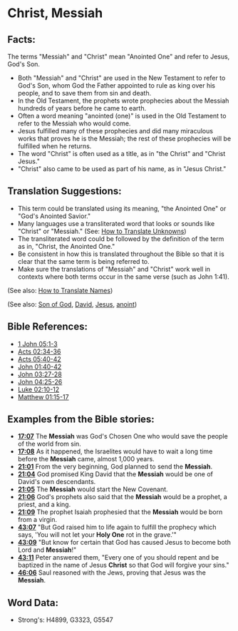 # Christ, Messiah #

## Facts: ##

The terms "Messiah" and "Christ" mean "Anointed One" and refer to Jesus, God's Son.

* Both "Messiah" and "Christ" are used in the New Testament to refer to God's Son, whom God the Father appointed to rule as king over his people, and to save them from sin and death.
* In the Old Testament, the prophets wrote prophecies about the Messiah hundreds of years before he came to earth.
* Often a word meaning "anointed (one)" is used in the Old Testament to refer to the Messiah who would come.
* Jesus fulfilled many of these prophecies and did many miraculous works that proves he is the Messiah; the rest of these prophecies will be fulfilled when he returns.
* The word "Christ" is often used as a title, as in "the Christ" and "Christ Jesus."
* "Christ" also came to be used as part of his name, as in "Jesus Christ."

## Translation Suggestions: ##

* This term could be translated using its meaning, "the Anointed One" or "God's Anointed Savior."
* Many languages use a transliterated word that looks or sounds like "Christ" or "Messiah." (See: [How to Translate Unknowns](rc://en/ta/man/translate/translate-unknown))
* The transliterated word could be followed by the definition of the term as in, "Christ, the Anointed One."
* Be consistent in how this is translated throughout the Bible so that it is clear that the same term is being referred to.
* Make sure the translations of "Messiah" and "Christ" work well in contexts where both terms occur in the same verse (such as John 1:41).

(See also: [How to Translate Names](rc://en/ta/man/translate/translate-names))

(See also: [Son of God](../kt/sonofgod.md), [David](../other/david.md), [Jesus](../kt/jesus.md), [anoint](../kt/anoint.md))

## Bible References: ##

* [1 John 05:1-3](rc://en/tn/help/1jn/05/01)
* [Acts 02:34-36](rc://en/tn/help/act/02/34)
* [Acts 05:40-42](rc://en/tn/help/act/05/40)
* [John 01:40-42](rc://en/tn/help/jhn/01/40)
* [John 03:27-28](rc://en/tn/help/jhn/03/27)
* [John 04:25-26](rc://en/tn/help/jhn/04/25)
* [Luke 02:10-12](rc://en/tn/help/luk/02/10)
* [Matthew 01:15-17](rc://en/tn/help/mat/01/15)

## Examples from the Bible stories: ##

* __[17:07](rc://en/tn/help/obs/17/07)__ The __Messiah__  was God's Chosen One who would save the people of the world from sin.
* __[17:08](rc://en/tn/help/obs/17/08)__ As it happened, the Israelites would have to wait a long time before the __Messiah__  came, almost 1,000 years.
* __[21:01](rc://en/tn/help/obs/21/01)__ From the very beginning, God planned to send the __Messiah__.
* __[21:04](rc://en/tn/help/obs/21/04)__ God promised King David that the __Messiah__  would be one of David's own descendants.
* __[21:05](rc://en/tn/help/obs/21/05)__ The __Messiah__  would start the New Covenant.
* __[21:06](rc://en/tn/help/obs/21/06)__ God's prophets also said that the __Messiah__  would be a prophet, a priest, and a king.
* __[21:09](rc://en/tn/help/obs/21/09)__ The prophet Isaiah prophesied that the __Messiah__  would be born from a virgin.
* __[43:07](rc://en/tn/help/obs/43/07)__ "But God raised him to life again to fulfill the prophecy which says, 'You will not let your __Holy One__  rot in the grave.'"
* __[43:09](rc://en/tn/help/obs/43/09)__ "But know for certain that God has caused Jesus to become both Lord and __Messiah__!"
* __[43:11](rc://en/tn/help/obs/43/11)__ Peter answered them, "Every one of you should repent and be baptized in the name of Jesus __Christ__  so that God will forgive your sins."
* __[46:06](rc://en/tn/help/obs/46/06)__ Saul reasoned with the Jews, proving that Jesus was the __Messiah__.

## Word Data: ##

* Strong's: H4899, G3323, G5547

